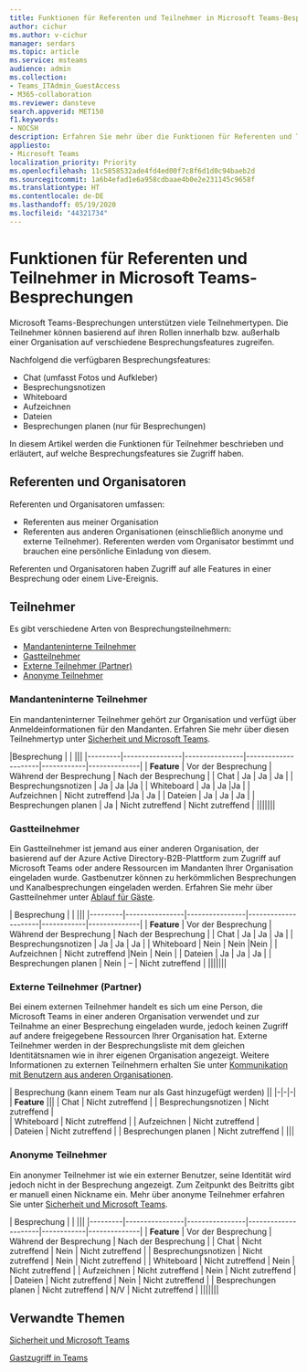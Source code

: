 ```yaml
---
title: Funktionen für Referenten und Teilnehmer in Microsoft Teams-Besprechungen
author: cichur
ms.author: v-cichur
manager: serdars
ms.topic: article
ms.service: msteams
audience: admin
ms.collection:
- Teams_ITAdmin_GuestAccess
- M365-collaboration
ms.reviewer: dansteve
search.appverid: MET150
f1.keywords:
- NOCSH
description: Erfahren Sie mehr über die Funktionen für Referenten und Teilnehmer in Microsoft Teams-Besprechungen.
appliesto:
- Microsoft Teams
localization_priority: Priority
ms.openlocfilehash: 11c5858532ade4fd4ed00f7c8f6d1d0c94baeb2d
ms.sourcegitcommit: 1a6b4efad1e6a958cdbaae4b0e2e231145c9658f
ms.translationtype: HT
ms.contentlocale: de-DE
ms.lasthandoff: 05/19/2020
ms.locfileid: "44321734"
---
```

<a name="presenter-and-participant-capabilities-in-a-teams-meeting"></a>Funktionen für Referenten und Teilnehmer in Microsoft Teams-Besprechungen
======================================================

Microsoft Teams-Besprechungen unterstützen viele Teilnehmertypen. Die Teilnehmer können basierend auf ihren Rollen innerhalb bzw. außerhalb einer Organisation auf verschiedene Besprechungsfeatures zugreifen.

Nachfolgend die verfügbaren Besprechungsfeatures:

- Chat (umfasst Fotos und Aufkleber)
- Besprechungsnotizen
- Whiteboard
- Aufzeichnen
- Dateien
- Besprechungen planen (nur für Besprechungen)

In diesem Artikel werden die Funktionen für Teilnehmer beschrieben und erläutert, auf welche Besprechungsfeatures sie Zugriff haben.

## <a name="presenters-and-organizers"></a>Referenten und Organisatoren

Referenten und Organisatoren umfassen:

- Referenten aus meiner Organisation
- Referenten aus anderen Organisationen (einschließlich anonyme und externe Teilnehmer). Referenten werden vom Organisator bestimmt und brauchen eine persönliche Einladung von diesem.

Referenten und Organisatoren haben Zugriff auf alle Features in einer Besprechung oder einem Live-Ereignis.

## <a name="participants"></a>Teilnehmer

Es gibt verschiedene Arten von Besprechungsteilnehmern:

- [Mandanteninterne Teilnehmer](#in-tenant-participant)
- [Gastteilnehmer](#guest-participant)
- [Externe Teilnehmer (Partner)](#external-federated-participant)
- [Anonyme Teilnehmer](#anonymous-participant)

### <a name="in-tenant-participant"></a>Mandanteninterne Teilnehmer

Ein mandanteninterner Teilnehmer gehört zur Organisation und verfügt über Anmeldeinformationen für den Mandanten. Erfahren Sie mehr über diesen Teilnehmertyp unter [Sicherheit und Microsoft Teams](teams-security-guide.md#participant-types).

|Besprechung  |  | |||
|---------|----------------|----------------|---------------------|------------|--------------|
| **Feature**        | Vor der Besprechung | Während der Besprechung | Nach der Besprechung |
| Chat | Ja | Ja | Ja |
| Besprechungsnotizen | Ja | Ja |Ja |
| Whiteboard | Ja | Ja |Ja |
| Aufzeichnen | Nicht zutreffend |Ja | Ja |
| Dateien | Ja | Ja | Ja |
| Besprechungen planen | Ja | Nicht zutreffend | Nicht zutreffend |
|||||||

### <a name="guest-participant"></a>Gastteilnehmer

Ein Gastteilnehmer ist jemand aus einer anderen Organisation, der basierend auf der Azure Active Directory-B2B-Plattform zum Zugriff auf Microsoft Teams oder andere Ressourcen im Mandanten Ihrer Organisation eingeladen wurde. Gastbenutzer können zu herkömmlichen Besprechungen und Kanalbesprechungen eingeladen werden. Erfahren Sie mehr über Gastteilnehmer unter [Ablauf für Gäste](guest-experience.md#comparison-of-team-member-and-guest-capabilities).

| Besprechung |  | |||
|---------|----------------|----------------|---------------------|------------|--------------|
| **Feature**        | Vor der Besprechung | Während der Besprechung | Nach der Besprechung |
| Chat | Ja | Ja | Ja |
| Besprechungsnotizen | Ja | Ja | Ja |
| Whiteboard | Nein | Nein |Nein |
| Aufzeichnen | Nicht zutreffend |Nein | Nein |
| Dateien | Ja | Ja | Ja |
| Besprechungen planen | Nein | – | Nicht zutreffend |
|||||||

### <a name="external-federated-participant"></a>Externe Teilnehmer (Partner)

Bei einem externen Teilnehmer handelt es sich um eine Person, die Microsoft Teams in einer anderen Organisation verwendet und zur Teilnahme an einer Besprechung eingeladen wurde, jedoch keinen Zugriff auf andere freigegebene Ressourcen Ihrer Organisation hat. Externe Teilnehmer werden in der Besprechungsliste mit dem gleichen Identitätsnamen wie in ihrer eigenen Organisation angezeigt. Weitere Informationen zu externen Teilnehmern erhalten Sie unter [Kommunikation mit Benutzern aus anderen Organisationen](communicate-with-users-from-other-organizations.md#external-access).

| Besprechung (kann einem Team nur als Gast hinzugefügt werden) ||
|-|-|-|
| **Feature** |||
| Chat | Nicht zutreffend |
| Besprechungsnotizen | Nicht zutreffend |  
| Whiteboard | Nicht zutreffend |
| Aufzeichnen | Nicht zutreffend |  
| Dateien | Nicht zutreffend |
| Besprechungen planen | Nicht zutreffend |
|||

### <a name="anonymous-participant"></a>Anonyme Teilnehmer

Ein anonymer Teilnehmer ist wie ein externer Benutzer, seine Identität wird jedoch nicht in der Besprechung angezeigt. Zum Zeitpunkt des Beitritts gibt er manuell einen Nickname ein. Mehr über anonyme Teilnehmer erfahren Sie unter [Sicherheit und Microsoft Teams](teams-security-guide.md#participant-types).

| Besprechung  | | |||
|---------|----------------|----------------|---------------------|------------|--------------|
| **Feature**        | Vor der Besprechung | Während der Besprechung | Nach der Besprechung |
| Chat | Nicht zutreffend | Nein | Nicht zutreffend |
| Besprechungsnotizen | Nicht zutreffend | Nein | Nicht zutreffend |
| Whiteboard | Nicht zutreffend | Nein | Nicht zutreffend |
| Aufzeichnen | Nicht zutreffend | Nein | Nicht zutreffend |
| Dateien | Nicht zutreffend | Nein | Nicht zutreffend |
| Besprechungen planen | Nicht zutreffend | N/V | Nicht zutreffend |
|||||||

## <a name="related-topics"></a>Verwandte Themen

[Sicherheit und Microsoft Teams](teams-security-guide.md)

[Gastzugriff in Teams](guest-access.md)

